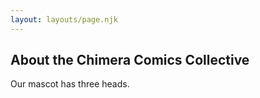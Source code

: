 ```yaml
---
layout: layouts/page.njk
---
```


## About the Chimera Comics Collective

Our mascot has three heads.